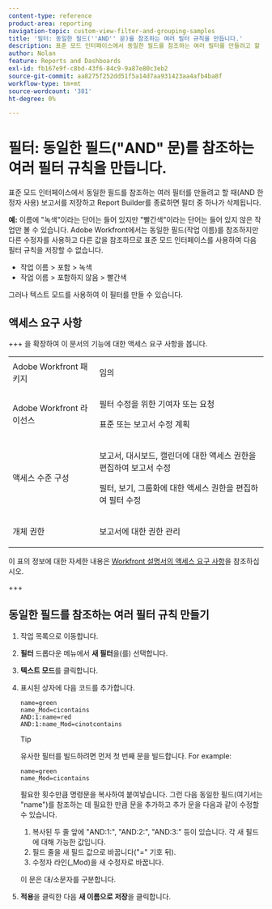```yaml
---
content-type: reference
product-area: reporting
navigation-topic: custom-view-filter-and-grouping-samples
title: '필터: 동일한 필드(''AND'' 문)를 참조하는 여러 필터 규칙을 만듭니다.'
description: 표준 모드 인터페이스에서 동일한 필드를 참조하는 여러 필터를 만들려고 할 때(AND 한정자 사용) 보고서를 저장하고 Report Builder를 종료하면 필터 중 하나가 삭제됩니다.
author: Nolan
feature: Reports and Dashboards
exl-id: fb167e9f-c8bd-43f6-84c9-9a87e80c3eb2
source-git-commit: aa8275f252dd51f5a14d7aa931423aa4afb4ba8f
workflow-type: tm+mt
source-wordcount: '381'
ht-degree: 0%

---
```


# 필터: 동일한 필드(&quot;AND&quot; 문)를 참조하는 여러 필터 규칙을 만듭니다.

<!--Audited: 10/2024-->

표준 모드 인터페이스에서 동일한 필드를 참조하는 여러 필터를 만들려고 할 때(AND 한정자 사용) 보고서를 저장하고 Report Builder를 종료하면 필터 중 하나가 삭제됩니다.

**예:** 이름에 &quot;녹색&quot;이라는 단어는 들어 있지만 &quot;빨간색&quot;이라는 단어는 들어 있지 않은 작업만 볼 수 있습니다. Adobe Workfront에서는 동일한 필드(작업 이름)를 참조하지만 다른 수정자를 사용하고 다른 값을 참조하므로 표준 모드 인터페이스를 사용하여 다음 필터 규칙을 저장할 수 없습니다.

* 작업 이름 > 포함 > 녹색
* 작업 이름 > 포함하지 않음 > 빨간색

그러나 텍스트 모드를 사용하여 이 필터를 만들 수 있습니다.

## 액세스 요구 사항

+++ 을 확장하여 이 문서의 기능에 대한 액세스 요구 사항을 봅니다. 

<table style="table-layout:auto"> 
 <col> 
 <col> 
 <tbody> 
  <tr> 
   <td role="rowheader">Adobe Workfront 패키지</td> 
   <td> <p>임의</p> </td> 
  </tr> 
  <tr> 
   <td role="rowheader">Adobe Workfront 라이선스</td> 
   <td> 
   <p>필터 수정을 위한 기여자 또는 요청 </p>
   <p>표준 또는 보고서 수정 계획</p>
  </tr> 
  <tr> 
   <td role="rowheader">액세스 수준 구성</td> 
   <td> <p>보고서, 대시보드, 캘린더에 대한 액세스 권한을 편집하여 보고서 수정</p> <p>필터, 보기, 그룹화에 대한 액세스 권한을 편집하여 필터 수정</p> </td> 
  </tr> 
  <tr> 
   <td role="rowheader">개체 권한</td> 
   <td> <p>보고서에 대한 권한 관리</p>  </td> 
  </tr> 
 </tbody> 
</table>

이 표의 정보에 대한 자세한 내용은 [Workfront 설명서의 액세스 요구 사항](/help/quicksilver/administration-and-setup/add-users/access-levels-and-object-permissions/access-level-requirements-in-documentation.md)을 참조하십시오.

+++

## 동일한 필드를 참조하는 여러 필터 규칙 만들기

1. 작업 목록으로 이동합니다.
1. **필터** 드롭다운 메뉴에서 **새 필터**&#x200B;을(를) 선택합니다.
1. **텍스트 모드**&#x200B;를 클릭합니다.
1. 표시된 상자에 다음 코드를 추가합니다.

   ```
   name=green
   name_Mod=cicontains
   AND:1:name=red
   AND:1:name_Mod=cinotcontains
   ```

   >[!TIP]
   >
   >유사한 필터를 빌드하려면 먼저 첫 번째 문을 빌드합니다. For example:
   >
   >```
   >name=green
   >name_Mod=cicontains
   >```
   >
   >필요한 횟수만큼 명령문을 복사하여 붙여넣습니다. 그런 다음 동일한 필드(여기서는 &quot;name&quot;)를 참조하는 데 필요한 만큼 문을 추가하고 추가 문을 다음과 같이 수정할 수 있습니다.
   >
   >1. 복사된 두 줄 앞에 &quot;AND:1:&quot;, &quot;AND:2:&quot;, &quot;AND:3:&quot; 등이 있습니다. 각 새 필드에 대해 가능한 값입니다.
   >1. 필드 줄을 새 필드 값으로 바꿉니다(&quot;=&quot; 기호 뒤).
   >1. 수정자 라인(_Mod)을 새 수정자로 바꿉니다.
   >   
   >이 문은 대/소문자를 구분합니다.

1. **적용**&#x200B;을 클릭한 다음 **새 이름으로 저장**&#x200B;을 클릭합니다.
